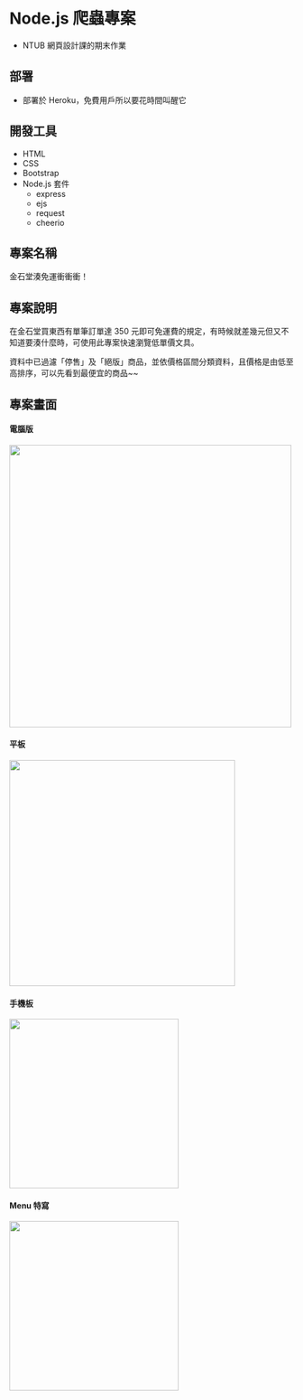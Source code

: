 # Node.js 爬蟲專案
* NTUB 網頁設計課的期末作業

## 部署
* 部署於 Heroku，免費用戶所以要花時間叫醒它

## 開發工具
* HTML
* CSS
* Bootstrap
* Node.js 套件
    * express
    * ejs
    * request
    * cheerio

## 專案名稱
金石堂湊免運衝衝衝！

## 專案說明
在金石堂買東西有單筆訂單達 350 元即可免運費的規定，有時候就差幾元但又不知道要湊什麼時，可使用此專案快速瀏覽低單價文具。

資料中已過濾「停售」及「絕版」商品，並依價格區間分類資料，且價格是由低至高排序，可以先看到最便宜的商品~~

## 專案畫面

#### 電腦版
<img src="https://i.imgur.com/O1dyrls.png" width="500">

#### 平板
<img src="https://i.imgur.com/Aa8vkl3.png" width="400">

#### 手機板
<img src="https://i.imgur.com/StABd5w.png" width="300">

#### Menu 特寫
<img src="https://i.imgur.com/5qamtk4.png" width="300">
